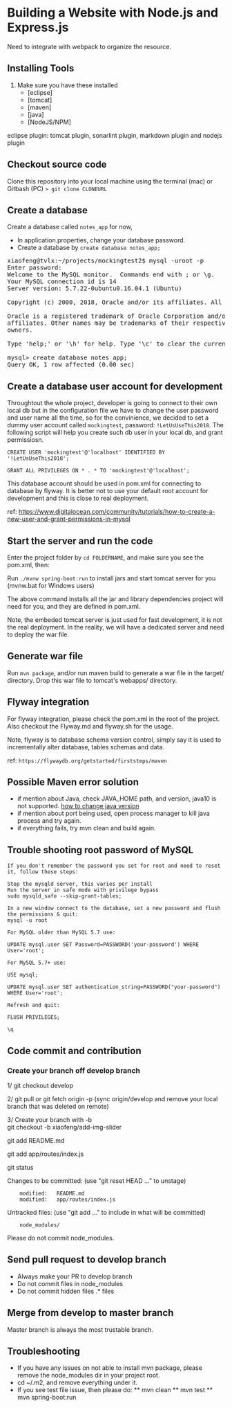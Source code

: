 # Building a Website with Node.js and Express.js
Need to integrate with webpack to organize the resource.

## Installing Tools
1. Make sure you have these installed
	- [eclipse]
	- [tomcat]
    - [maven]
    - [java]
    - [NodeJS/NPM]
    
eclipse plugin: tomcat plugin, sonarlint plugin, markdown plugin and nodejs plugin
        
## Checkout source code
Clone this repository into your local machine using the terminal (mac) or Gitbash (PC) `> git clone CLONEURL`

## Create a database
Create a database called `notes_app` for now,

* In application.properties, change your database password.
* Create a database by `create database notes_app;`
<pre>
xiaofeng@tvlx:~/projects/mockingtest2$ mysql -uroot -p
Enter password: 
Welcome to the MySQL monitor.  Commands end with ; or \g.
Your MySQL connection id is 14
Server version: 5.7.22-0ubuntu0.16.04.1 (Ubuntu)

Copyright (c) 2000, 2018, Oracle and/or its affiliates. All rights reserved.

Oracle is a registered trademark of Oracle Corporation and/or its
affiliates. Other names may be trademarks of their respective
owners.

Type 'help;' or '\h' for help. Type '\c' to clear the current input statement.

mysql> create database notes_app;
Query OK, 1 row affected (0.00 sec)
</pre>

## Create a database user account for development
Throughtout the whole project, developer is going to connect to their own local db but in the configuration file
we have to change the user password and user name all the time, so for the convinience, we decided to set a dummy user account
called `mockingtest`, password: `!LetUsUseThis2018`. The following script will help you create such db user in your 
local db, and grant permissiosn.

`CREATE USER 'mockingtest'@'localhost' IDENTIFIED BY '!LetUsUseThis2018';`

`GRANT ALL PRIVILEGES ON * . * TO 'mockingtest'@'localhost';`

This database account should be used in pom.xml for connecting to database by flyway.
It is better not to use your default root account for development and this is close to real deployment.

ref: https://www.digitalocean.com/community/tutorials/how-to-create-a-new-user-and-grant-permissions-in-mysql

## Start the server and run the code
Enter the project folder by `cd FOLDERNAME`, and make sure you see the pom.xml, then:

Run `./mvnw spring-boot:run` to install jars and start tomcat server for you (mvnw.bat for Windows users)

The above command installs all the jar and library dependencies project will need for you, and they are defined in pom.xml.

Note, the embeded tomcat server is just used for fast development, it is not the real deployment. In the reality, we will have a 
dedicated server and need to deploy the war file.

## Generate war file
Run `mvn package`, and/or run maven build to generate a war file in the target/ directory.
Drop this war file to tomcat's webapps/ directory.

## Flyway integration
For flyway integration, please check the pom.xml in the root of the project.
Also checkout the Flyway.md and flyway.sh for the usage.

Note, flyway is to database schema version control, simply say it is used to incrementally alter database, tables schemas and data.

ref: `https://flywaydb.org/getstarted/firststeps/maven`

## Possible Maven error solution

* if mention about Java, check JAVA_HOME path, and version, java10 is not supported. [how to change java version](https://stackoverflow.com/questions/21964709/how-to-set-or-change-the-default-java-jdk-version-on-os-x)
* if mention about port being used, open process manager to kill java process and try again. 
* if everything fails, try mvn clean and build again.

## Trouble shooting root password of MySQL

```
If you don't remember the password you set for root and need to reset it, follow these steps:

Stop the mysqld server, this varies per install
Run the server in safe mode with privilege bypass
sudo mysqld_safe --skip-grant-tables;

In a new window connect to the database, set a new password and flush the permissions & quit:
mysql -u root

For MySQL older than MySQL 5.7 use:

UPDATE mysql.user SET Password=PASSWORD('your-password') WHERE User='root';

For MySQL 5.7+ use:

USE mysql;

UPDATE mysql.user SET authentication_string=PASSWORD("your-password") WHERE User='root';

Refresh and quit:

FLUSH PRIVILEGES;

\q
```

## Code commit and contribution

### Create your branch off develop branch

1/ git checkout develop <br>

2/ git pull or git fetch origin -p (sync origin/develop and remove your local branch that was deleted on remote) <br>

3/ Create your branch with -b <br>
git checkout -b xiaofeng/add-img-slider <br>


 git add README.md

 git add app/routes/index.js

 git status


Changes to be committed:
  (use "git reset HEAD <file>..." to unstage)

        modified:   README.md
        modified:   app/routes/index.js

Untracked files:
  (use "git add <file>..." to include in what will be committed)

        node_modules/

Please do not commit node_modules.


## Send pull request to develop branch

* Always make your PR to develop branch
* Do not commit files in node_modules
* Do not commit hidden files .* files
 
## Merge from develop to master branch
Master branch is always the most trustable branch.

## Troubleshooting

* If you have any issues on not able to install mvn package, please 
  remove the node_modules dir in your project root.
* cd ~/.m2, and remove everything under it.
* If you see test file issue, then please do:
** mvn clean
** mvn test
** mvn spring-boot:run

